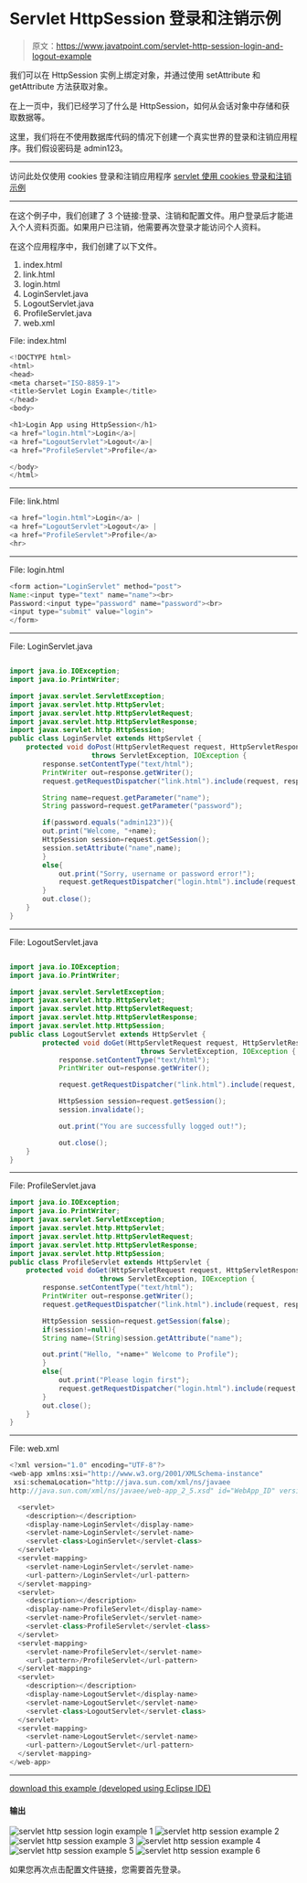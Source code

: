 # Servlet HttpSession 登录和注销示例

> 原文：<https://www.javatpoint.com/servlet-http-session-login-and-logout-example>

我们可以在 HttpSession 实例上绑定对象，并通过使用 setAttribute 和 getAttribute 方法获取对象。

在上一页中，我们已经学习了什么是 HttpSession，如何从会话对象中存储和获取数据等。

这里，我们将在不使用数据库代码的情况下创建一个真实世界的登录和注销应用程序。我们假设密码是 admin123。

* * *

访问此处仅使用 cookies 登录和注销应用程序 [servlet 使用 cookies 登录和注销示例](servlet-login-and-logout-example-using-cookies)

* * *

在这个例子中，我们创建了 3 个链接:登录、注销和配置文件。用户登录后才能进入个人资料页面。如果用户已注销，他需要再次登录才能访问个人资料。

在这个应用程序中，我们创建了以下文件。

1.  index.html
2.  link.html
3.  login.html
4.  LoginServlet.java
5.  LogoutServlet.java
6.  ProfileServlet.java
7.  web.xml

File: index.html

```java
<!DOCTYPE html>
<html>
<head>
<meta charset="ISO-8859-1">
<title>Servlet Login Example</title>
</head>
<body>

<h1>Login App using HttpSession</h1>
<a href="login.html">Login</a>|
<a href="LogoutServlet">Logout</a>|
<a href="ProfileServlet">Profile</a>

</body>
</html>

```

* * *

File: link.html

```java
<a href="login.html">Login</a> |
<a href="LogoutServlet">Logout</a> |
<a href="ProfileServlet">Profile</a>
<hr>

```

* * *

File: login.html

```java
<form action="LoginServlet" method="post">
Name:<input type="text" name="name"><br>
Password:<input type="password" name="password"><br>
<input type="submit" value="login">
</form>

```

* * *

File: LoginServlet.java

```java

import java.io.IOException;
import java.io.PrintWriter;

import javax.servlet.ServletException;
import javax.servlet.http.HttpServlet;
import javax.servlet.http.HttpServletRequest;
import javax.servlet.http.HttpServletResponse;
import javax.servlet.http.HttpSession;
public class LoginServlet extends HttpServlet {
	protected void doPost(HttpServletRequest request, HttpServletResponse response)
                    throws ServletException, IOException {
		response.setContentType("text/html");
		PrintWriter out=response.getWriter();
		request.getRequestDispatcher("link.html").include(request, response);

		String name=request.getParameter("name");
		String password=request.getParameter("password");

		if(password.equals("admin123")){
		out.print("Welcome, "+name);
		HttpSession session=request.getSession();
		session.setAttribute("name",name);
		}
		else{
			out.print("Sorry, username or password error!");
			request.getRequestDispatcher("login.html").include(request, response);
		}
		out.close();
	}
}

```

* * *

File: LogoutServlet.java

```java

import java.io.IOException;
import java.io.PrintWriter;

import javax.servlet.ServletException;
import javax.servlet.http.HttpServlet;
import javax.servlet.http.HttpServletRequest;
import javax.servlet.http.HttpServletResponse;
import javax.servlet.http.HttpSession;
public class LogoutServlet extends HttpServlet {
		protected void doGet(HttpServletRequest request, HttpServletResponse response)
                                throws ServletException, IOException {
			response.setContentType("text/html");
			PrintWriter out=response.getWriter();

			request.getRequestDispatcher("link.html").include(request, response);

			HttpSession session=request.getSession();
			session.invalidate();

			out.print("You are successfully logged out!");

			out.close();
	}
}

```

* * *

File: ProfileServlet.java

```java
import java.io.IOException;
import java.io.PrintWriter;
import javax.servlet.ServletException;
import javax.servlet.http.HttpServlet;
import javax.servlet.http.HttpServletRequest;
import javax.servlet.http.HttpServletResponse;
import javax.servlet.http.HttpSession;
public class ProfileServlet extends HttpServlet {
	protected void doGet(HttpServletRequest request, HttpServletResponse response)
                      throws ServletException, IOException {
		response.setContentType("text/html");
		PrintWriter out=response.getWriter();
		request.getRequestDispatcher("link.html").include(request, response);

		HttpSession session=request.getSession(false);
		if(session!=null){
		String name=(String)session.getAttribute("name");

		out.print("Hello, "+name+" Welcome to Profile");
		}
		else{
			out.print("Please login first");
			request.getRequestDispatcher("login.html").include(request, response);
		}
		out.close();
	}
}

```

* * *

File: web.xml

```java
<?xml version="1.0" encoding="UTF-8"?>
<web-app xmlns:xsi="http://www.w3.org/2001/XMLSchema-instance" 
 xsi:schemaLocation="http://java.sun.com/xml/ns/javaee 
http://java.sun.com/xml/ns/javaee/web-app_2_5.xsd" id="WebApp_ID" version="2.5">

  <servlet>
    <description></description>
    <display-name>LoginServlet</display-name>
    <servlet-name>LoginServlet</servlet-name>
    <servlet-class>LoginServlet</servlet-class>
  </servlet>
  <servlet-mapping>
    <servlet-name>LoginServlet</servlet-name>
    <url-pattern>/LoginServlet</url-pattern>
  </servlet-mapping>
  <servlet>
    <description></description>
    <display-name>ProfileServlet</display-name>
    <servlet-name>ProfileServlet</servlet-name>
    <servlet-class>ProfileServlet</servlet-class>
  </servlet>
  <servlet-mapping>
    <servlet-name>ProfileServlet</servlet-name>
    <url-pattern>/ProfileServlet</url-pattern>
  </servlet-mapping>
  <servlet>
    <description></description>
    <display-name>LogoutServlet</display-name>
    <servlet-name>LogoutServlet</servlet-name>
    <servlet-class>LogoutServlet</servlet-class>
  </servlet>
  <servlet-mapping>
    <servlet-name>LogoutServlet</servlet-name>
    <url-pattern>/LogoutServlet</url-pattern>
  </servlet-mapping>
</web-app>

```

* * *

[download this example (developed using Eclipse IDE)](https://static.javatpoint.com/src/servlet/eclipse/httpsessionlogin.zip)

#### 输出

![servlet http session login example 1](../img/2a30d40aece9a44e5e708b03d2c5d5c3.png) ![servlet http session example 2](../img/9f6b9499244d10ce80a9dd8ea7470ba2.png) ![servlet http session example 3](../img/0fc1700f5e6e0327168054c89d2116d0.png) ![servlet http session example 4](../img/8b0b1fd4d25ddb94fa4d55d38ecdf285.png) ![servlet http session example 5](../img/92b8274de47725fbec4ef31e72ca1d58.png) ![servlet http session example 6](../img/8ec2f13ce4a70d0c14fb9da3382bff9e.png)

如果您再次点击配置文件链接，您需要首先登录。